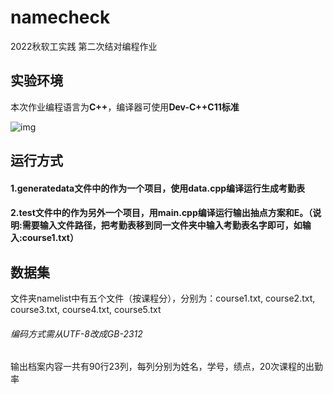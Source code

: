 # namecheck
2022秋软工实践 第二次结对编程作业
## 实验环境
本次作业编程语言为**C++**，编译器可使用**Dev-C++C11标准**

![img](https://img-community.csdnimg.cn/images/432cf73aac054f528d3579727aaed204.JPG "#left")

## 运行方式
#### 1.generatedata文件中的作为一个项目，使用data.cpp编译运行生成考勤表
#### 2.test文件中的作为另外一个项目，用main.cpp编译运行输出抽点方案和E。（说明:需要输入文件路径，把考勤表移到同一文件夹中输入考勤表名字即可，如输入:course1.txt）

## 数据集
文件夹namelist中有五个文件（按课程分），分别为：course1.txt, course2.txt, course3.txt, course4.txt, course5.txt

<h6>编码方式需从UTF-8改成GB-2312</h6>

输出档案内容一共有90行23列，每列分别为姓名，学号，绩点，20次课程的出勤率
